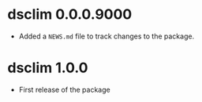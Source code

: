 # dsclim 0.0.0.9000

* Added a `NEWS.md` file to track changes to the package.

# dsclim 1.0.0

* First release of the package
